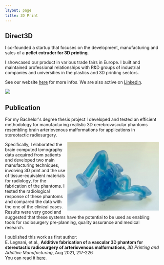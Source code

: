 ```yaml
---
layout: page
title: 3D Print
---
```

## Direct3D

I co-founded a startup that focuses on the development, manufacturing and sales of a **pellet extruder for 3D printing**.

I showcased our product in various trade fairs in Europe. I built and maintained professional relationships with R&D groups of industrial companies and universities in the plastics and 3D printing sectors.

See our website [here](https://www.direct3d.it) for more infos. We are also active on [LinkedIn](https://www.linkedin.com/company/direct3d-pellet-extrusion/).


  <img src="assets/img/direct3d.png"/>


<br>

## Publication

For my Bachelor's degree thesis project I developed and tested an efficient methodology for manufacturing realistic 3D cerebrovascular phantoms resembling brain arteriovenous malformations for applications in stereotactic radiosurgery.

  <img class="post-img" width=300 align="right" src="assets/img/mav.jpg"/>


Specifically, I elaborated the brain computed tomography data acquired from patients and developed two main manufacturing techniques, involving 3D print and the use of tissue-equivalent materials for radiology, for the fabrication of the phantoms. I tested the radiological response of these phantoms and compared the data with the one of the clinical cases. Results were very good and suggested that these systems have the potential to be used as enabling tools for radiosurgery pre-planning, quality assurance and medical research.

  <!--- <img class="post-img" width=600 align="center" src="https://user-images.githubusercontent.com/62106779/146528272-593d8a6d-a337-4d94-aa7e-159fbda9c0e2.png"/> --->

I published this work as first author: <br>
E. Legnani, et al., **Additive fabrication of a vascular 3D phantom for stereotactic radiosurgery of arteriovenous malformations**, *3D Printing and Additive Manufacturing*, Aug 2021, 217-226 <br>
You can read it [here](https://www.liebertpub.com/doi/10.1089/3dp.2020.0305).
